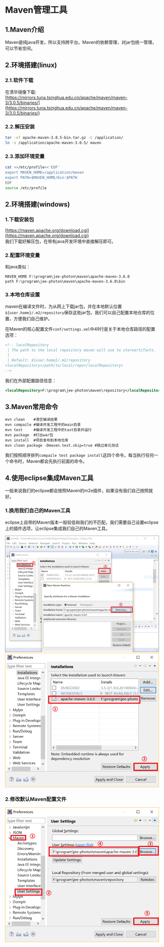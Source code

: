 # Maven管理工具

## 1.Maven介绍
Maven是纯java开发，所以支持跨平台。Maven的依赖管理，对jar包统一管理，可以节省空间。<br>

## 2.环境搭建(linux)
### 2.1.软件下载
在清华镜像下载:<br>
[https://mirrors.tuna.tsinghua.edu.cn/apache/maven/maven-3/3.0.5/binaries/](https://mirrors.tuna.tsinghua.edu.cn/apache/maven/maven-3/3.0.5/binaries/)<br>

### 2.2.解压安装
```sh
tar -xf apache-maven-3.0.5-bin.tar.gz -C /application/
ln -s /application/apache-maven-3.0.5/ maven
```

### 2.3.添加环境变量
```sh
cat >>/etc/profile<<'EOF'
export MAVEN_HOME=/application/maven
export PATH=$MAVEN_HOME/bin:$PATH
EOF
source /etc/profile
```

## 2.环境搭建(windows)
### 1.下载安装包
[https://maven.apache.org/download.cgi](https://maven.apache.org/download.cgi)<br>
我们下载好解压包，在带有java开发环境中直接解压即可。<br>

### 2.配置环境变量
和java类似：<br>
```path
MAVEN_HOME F:\program\jee-photon\maven\apache-maven-3.6.0
path F:\program\jee-photon\maven\apache-maven-3.6.0\bin
```

### 3.本地仓库设置
maven在编译文件时，为从网上下载jar包，并在本地默认位置``${user.home}/.m2/repository``保存这些jar包，我们可以自己配置本地仓库的位置，方便我们自己维护。<br>

在Maven的核心配置文件``conf/settings.xml``中49行是关于本地仓库路径的配置选项：<br>
```xml
<!-- localRepository
 | The path to the local repository maven will use to storeartifacts.
 |
 | Default: ${user.home}/.m2/repository
<localRepository>/path/to/local/repo</localRepository>
-->
```
我们在外部配置路径信息：<br>
```xml
<localRepository>F:\program\jee-photon\maven\repository</localRepository>
```

## 3.Maven常用命令
```shell
mvn clean    #清空编译结果
mvn compaile #编译开发工程中的main目录
mvn test     #编译开发工程中的tast目录并运行
mvn package  #打出war包
mvn install  #项目发布到本地仓库
mvn clean package -Dmaven.test.skip=true #跳过单元测试
```
我们按照顺序排列``compaile test package install``这四个命令，每当执行任何一个命令时，Maven都会先执行前面的命令。<br>

## 4.使用eclipse集成Maven工具
一般来说我们的eclipse都会按照Maven的m2e插件，如果没有我们自己按照就好。<br>

### 1.换用我们自己的Maven工具
eclipse上自带的Maven版本一般较低和我们的不匹配，我们需要自己设置eclipse上的插件选项，让eclipse集成我们自己的Maven工具。<br>

![fail](img/1.1.PNG)<br>
![fail](img/1.2.PNG)<br>

### 2.修改默认Maven配置文件
![fail](img/1.3.PNG)<br>











#
